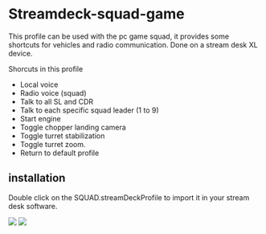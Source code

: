 # Streamdeck-squad-game

This profile can be used with the pc game squad, it provides some shortcuts for vehicles and radio communication.
Done on a stream desk XL device.

Shorcuts in this profile

* Local voice
* Radio voice (squad)
* Talk to all SL and CDR
* Talk to each specific squad leader (1 to 9)
* Start engine
* Toggle chopper landing camera
* Toggle turret stabilization
* Toggle turret zoom.
* Return to default profile

## installation

Double click on the SQUAD.streamDeckProfile to import it in your stream desk software.

<img src="https://i.imgur.com/2BPpLHY.jpg">
<img src="https://i.imgur.com/WgAScSC.jpg">
